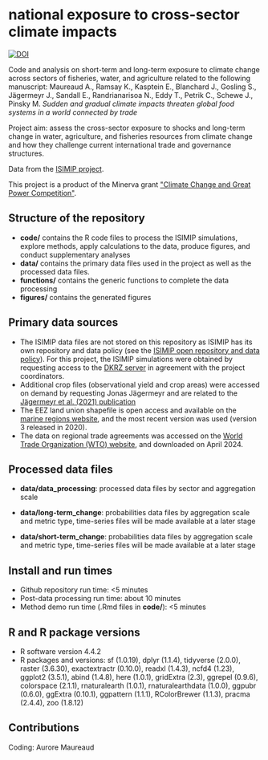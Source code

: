 # national exposure to cross-sector climate impacts

[![DOI](https://zenodo.org/badge/DOI/10.5281/zenodo.14534829.svg)](https://doi.org/10.5281/zenodo.14534829)

Code and analysis on short-term and long-term exposure to climate change across sectors of fisheries, water, and agriculture related to the following manuscript: 
Maureaud A., Ramsay K., Kasptein E., Blanchard J., Gosling S., Jägermeyr J., Sandall E., Randrianarisoa N., Eddy T., Petrik C., Schewe J., Pinsky M. *Sudden and gradual climate impacts threaten global food systems in a world connected by trade*

Project aim: assess the cross-sector exposure to shocks and long-term change in water, agriculture, and fisheries resources from climate change and how they challenge current international trade and governance structures.

Data from the [ISIMIP project](https://www.isimip.org).

This project is a product of the Minerva grant ["Climate Change and Great Power Competition"](https://minerva.defense.gov/Research/Funded-Projects/Article/2957063/climate-change-and-great-power-competition/).

## Structure of the repository

-   **code/** contains the R code files to process the ISIMIP simulations, explore methods, apply calculations to the data, produce figures, and conduct supplementary analyses
-   **data/** contains the primary data files used in the project as well as the processed data files.
-   **functions/** contains the generic functions to complete the data processing
-   **figures/** contains the generated figures

## Primary data sources

-   The ISIMIP data files are not stored on this repository as ISIMIP has its own repository and data policy (see the [ISIMIP open repository and data policy](https://www.isimip.org/gettingstarted/data-access/)). For this project, the ISIMIP simulations were obtained by requesting access to the [DKRZ server](https://www.isimip.org/dashboard/accessing-isimip-data-dkrz-server/) in agreement with the project coordinators. 
-   Additional crop files (observational yield and crop areas) were accessed on demand by requesting Jonas Jägermeyr and are related to the [Jägermeyr et al. (2021) publication](https://doi.org/10.1038/s43016-021-00400-y)
-   The EEZ land union shapefile is open access and available on the [marine regions website](https://www.marineregions.org/downloads.php), and the most recent version was used (version 3 released in 2020).
-   The data on regional trade agreements was accessed on the [World Trade Organization (WTO) website](https://www.wto.org/english/tratop_e/region_e/region_e.htm), and downloaded on April 2024.

## Processed data files

-   **data/data_processing**: processed data files by sector and aggregation scale

-   **data/long-term_change**: probabilities data files by aggregation scale and metric type, time-series files will be made available at a later stage

-   **data/short-term_change**: probabilities data files by aggregation scale and metric type, time-series files will be made available at a later stage

## Install and run times

- Github repository run time: <5 minutes
- Post-data processing run time: about 10 minutes
- Method demo run time (.Rmd files in **code/**): <5 minutes

## R and R package versions

- R software version 4.4.2
- R packages and versions: sf (1.0.19), dplyr (1.1.4), tidyverse (2.0.0), raster (3.6.30), exactextractr (0.10.0), readxl (1.4.3), ncfd4 (1.23), ggplot2 (3.5.1), abind (1.4.8), here (1.0.1), gridExtra (2.3), ggrepel (0.9.6), colorspace (2.1.1), rnaturalearth (1.0.1), rnaturalearthdata (1.0.0), ggpubr (0.6.0), ggExtra (0.10.1), ggpattern (1.1.1), RColorBrewer (1.1.3), pracma (2.4.4), zoo (1.8.12)

## Contributions

Coding: Aurore Maureaud
